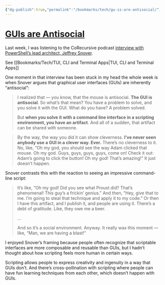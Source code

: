 ```yaml
---
{"dg-publish":true,"permalink":"/bookmarks/tech/gu-is-are-antisocial/","tags":["bestpractices","coding","gui","psychology","software"]}
---
```



# [GUIs are Antisocial](https://mtlynch.io/notes/guis-are-antisocial/)

Last week, I was listening to the CoRecursive podcast [interview with PowerShell’s lead architect, Jeffrey Snover](https://corecursive.com/building-powershell-with-jeffrey-snover/).

See [[Bookmarks/Tech/TUI, CLI and Terminal Apps\|TUI, CLI and Terminal Apps]]

One moment in that interview has been stuck in my head the whole week is when Snover argues that graphical user interfaces (GUIs) are inherently “antisocial”:

> I realized that — you know, that the mouse is antisocial. **The GUI is antisocial**. So what’s that mean? You have a problem to solve, and you solve it with the GUI. What do you have? A problem solved.
>
> But **when you solve it with a command line interface in a scripting environment, you have an artifact**. And all of a sudden, that artifact can be shared with someone.

> By the way, the way you did it can show cleverness. **I’ve never seen anybody use a GUI in a clever way. Ever.** There’s no cleverness to it. No, like, “Oh my god, you should see the way Adam clicked that mouse. Oh my god. Guys, guys, guys, guys, come on! Check it out: Adam’s going to click the button! Oh my god! That’s amazing!” It just doesn’t happen.

Snover contrasts this with the reaction to seeing an impressive command-line script:

> It’s like, “Oh my god! Did you see what Proust did? That’s phenomenal! This guy’s a frickin’ genius.” And then, “Hey, give that to me. I’m going to steal that technique and apply it to my code.” Or then I have this artifact, and I publish it, and people are using it. There’s a debt of gratitude. Like, they owe me a beer.
>
> …
>
> And so it’s a social environment. Anyway. It really was this moment — like, “Man, we are having a blast!”

I enjoyed Snover’s framing because people often recognize that scriptable interfaces are more composable and reusable than GUIs, but I hadn’t thought about how scripting feels more human in certain ways.

Scripting allows people to express creativity and ingenuity in a way that GUIs don’t. And there’s cross-pollination with scripting where people can have fun learning techniques from each other, which doesn’t happen with GUIs.
